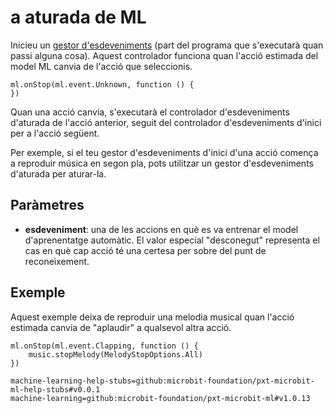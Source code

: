 # a aturada de ML

Inicieu un [gestor d'esdeveniments](/reference/event-handler) (part del programa que s'executarà quan passi alguna cosa). Aquest controlador funciona quan l'acció estimada del model ML canvia de l'acció que seleccionis.

```sig
ml.onStop(ml.event.Unknown, function () {
})
```

Quan una acció canvia, s'executarà el controlador d'esdeveniments d'aturada de l'acció anterior, seguit del controlador d'esdeveniments d'inici per a l'acció següent.

Per exemple, si el teu gestor d'esdeveniments d'inici d'una acció comença a reproduir música en segon pla, pots utilitzar un gestor d'esdeveniments d'aturada per aturar-la.

## Paràmetres

- **esdeveniment**: una de les accions en què es va entrenar el model d'aprenentatge automàtic. El valor especial "desconegut" representa el cas en què cap acció té una certesa per sobre del punt de reconeixement.

## Exemple

Aquest exemple deixa de reproduir una melodia musical quan l'acció estimada canvia de "aplaudir" a qualsevol altra acció.

```blocks
ml.onStop(ml.event.Clapping, function () {
    music.stopMelody(MelodyStopOptions.All)
})
```

```package
machine-learning-help-stubs=github:microbit-foundation/pxt-microbit-ml-help-stubs#v0.0.1
machine-learning=github:microbit-foundation/pxt-microbit-ml#v1.0.13
```
